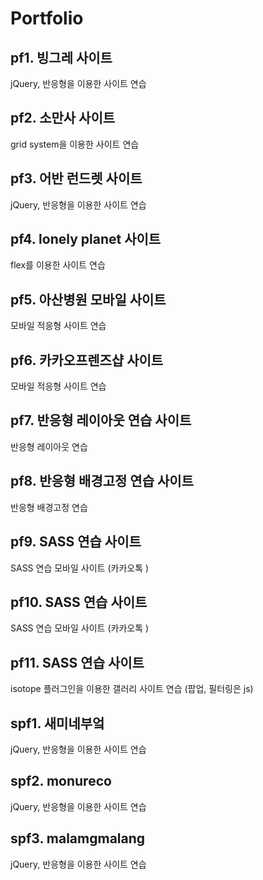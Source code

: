 # Portfolio
## pf1. 빙그레 사이트
jQuery, 반응형을 이용한 사이트 연습

## pf2. 소만사 사이트
grid system을 이용한 사이트 연습

## pf3. 어반 런드렛 사이트
jQuery, 반응형을 이용한 사이트 연습

## pf4. lonely planet 사이트
flex를 이용한 사이트 연습

## pf5. 아산병원 모바일 사이트
모바일 적응형 사이트 연습

## pf6. 카카오프렌즈샵 사이트
모바일 적응형 사이트 연습

## pf7. 반응형 레이아웃 연습 사이트
반응형 레이아웃 연습

## pf8. 반응형 배경고정 연습 사이트
반응형 배경고정 연습

## pf9. SASS 연습 사이트
SASS 연습 모바일 사이트 (카카오톡 )

## pf10. SASS 연습 사이트
SASS 연습 모바일 사이트 (카카오톡 )

## pf11. SASS 연습 사이트
isotope 플러그인을 이용한 갤러리 사이트 연습 (팝업, 필터링은 js)

## spf1. 새미네부엌
jQuery, 반응형을 이용한 사이트 연습

## spf2. monureco
jQuery, 반응형을 이용한 사이트 연습

## spf3. malamgmalang
jQuery, 반응형을 이용한 사이트 연습
